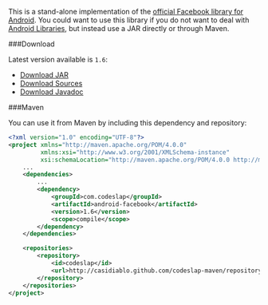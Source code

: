 This is a stand-alone implementation of the [official Facebook library for Android][1]. You could want to use
this library if you do not want to deal with [Android Libraries][2], but instead use a JAR directly or
through Maven.

###Download

Latest version available is `1.6`:

- [Download JAR][3]
- [Download Sources][4]
- [Download Javadoc][5]

###Maven

You can use it from Maven by including this dependency and repository:

```xml
<?xml version="1.0" encoding="UTF-8"?>
<project xmlns="http://maven.apache.org/POM/4.0.0"
         xmlns:xsi="http://www.w3.org/2001/XMLSchema-instance"
         xsi:schemaLocation="http://maven.apache.org/POM/4.0.0 http://maven.apache.org/xsd/maven-4.0.0.xsd">
    ...
    <dependencies>
        ...
        <dependency>
            <groupId>com.codeslap</groupId>
            <artifactId>android-facebook</artifactId>
            <version>1.6</version>
            <scope>compile</scope>
        </dependency>
    </dependencies>

    <repositories>
        <repository>
            <id>codeslap</id>
            <url>http://casidiablo.github.com/codeslap-maven/repository/</url>
        </repository>
    </repositories>
</project>
```

  [1]: https://github.com/facebook/facebook-android-sdk
  [2]: http://developer.android.com/guide/developing/projects/index.html#LibraryProjects
  [3]: http://casidiablo.github.com/codeslap-maven/repository/com/codeslap/android-facebook/1.6/android-facebook-1.6.jar
  [4]: http://casidiablo.github.com/codeslap-maven/repository/com/codeslap/android-facebook/1.6/android-facebook-1.6-sources.jar
  [5]: http://casidiablo.github.com/codeslap-maven/repository/com/codeslap/android-facebook/1.6/android-facebook-1.6-javadoc.jar
